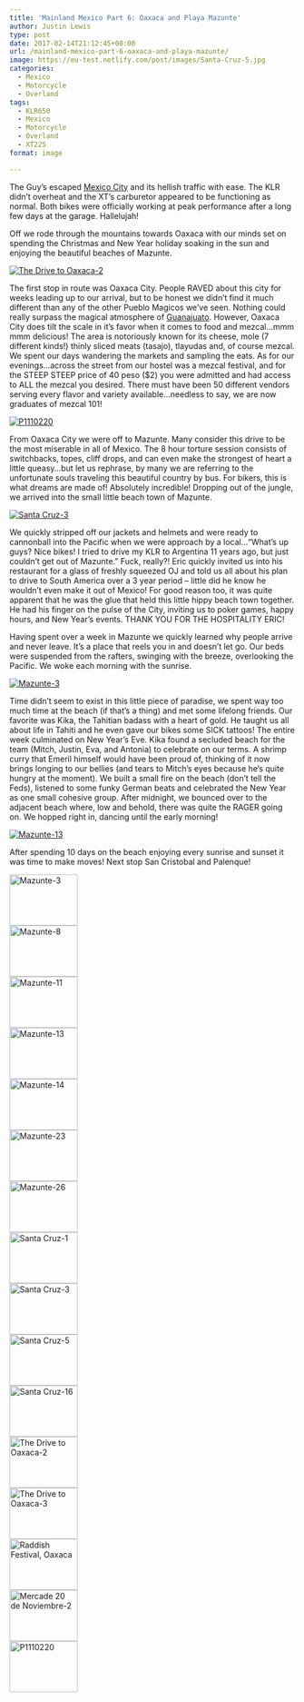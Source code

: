 ```yaml
---
title: 'Mainland Mexico Part 6: Oaxaca and Playa Mazunte'
author: Justin Lewis
type: post
date: 2017-02-14T21:12:45+00:00
url: /mainland-mexico-part-6-oaxaca-and-playa-mazunte/
image: https://eu-test.netlify.com/post/images/Santa-Cruz-5.jpg
categories:
  - Mexico
  - Motorcycle
  - Overland
tags:
  - KLR650
  - Mexico
  - Motorcycle
  - Overland
  - XT225
format: image

---
```

The Guy’s escaped [Mexico City][1] and its hellish traffic with ease. The KLR didn’t overheat and the XT’s carburetor appeared to be functioning as normal. Both bikes were officially working at peak performance after a long few days at the garage. Hallelujah!

Off we rode through the mountains towards Oaxaca with our minds set on spending the Christmas and New Year holiday soaking in the sun and enjoying the beautiful beaches of Mazunte.

<div class="ngg-gallery-singlepic-image " style="">
  <a href="http://www.elevationupgrade.com/wp-content/gallery/oaxaca/The-Drive-to-Oaxaca-2.jpg"
		     title=""
             data-src="http://www.elevationupgrade.com/wp-content/gallery/oaxaca/The-Drive-to-Oaxaca-2.jpg"
             data-thumbnail="http://www.elevationupgrade.com/wp-content/gallery/oaxaca/thumbs/thumbs_The-Drive-to-Oaxaca-2.jpg"
             data-image-id="577"
             data-title="The Drive to Oaxaca-2"
             data-description=""
             target='_self'
             class="ngg-fancybox" rel="1c4009a4c4a5ddea43b46e70314adc64"> <img class="ngg-singlepic"
             src="http://www.elevationupgrade.com/wp-content/gallery/oaxaca/dynamic/The-Drive-to-Oaxaca-2.jpg-nggid03577-ngg0dyn-0x0x100-00f0w010c010r110f110r010t010.jpg"
             alt="The Drive to Oaxaca-2"
             title="The Drive to Oaxaca-2"
 /> </a>
</div>

<!--more-->

The first stop in route was Oaxaca City. People RAVED about this city for weeks leading up to our arrival, but to be honest we didn’t find it much different than any of the other Pueblo Magicos we’ve seen. Nothing could really surpass the magical atmosphere of [Guanajuato][2]. However, Oaxaca City does tilt the scale in it’s favor when it comes to food and mezcal…mmm mmm delicious! The area is notoriously known for its cheese, mole (7 different kinds!) thinly sliced meats (tasajo), tlayudas and, of course mezcal. We spent our days wandering the markets and sampling the eats. As for our evenings…across the street from our hostel was a mezcal festival, and for the STEEP STEEP price of 40 peso ($2) you were admitted and had access to ALL the mezcal you desired. There must have been 50 different vendors serving every flavor and variety available…needless to say, we are now graduates of mezcal 101!

<div class="ngg-gallery-singlepic-image " style="">
  <a href="http://www.elevationupgrade.com/wp-content/gallery/oaxaca/P1110220.JPG"
		     title=""
             data-src="http://www.elevationupgrade.com/wp-content/gallery/oaxaca/P1110220.JPG"
             data-thumbnail="http://www.elevationupgrade.com/wp-content/gallery/oaxaca/thumbs/thumbs_P1110220.JPG"
             data-image-id="581"
             data-title="P1110220"
             data-description=""
             target='_self'
             class="ngg-fancybox" rel="aaaa7f353bb5971ce8307afcd2992e2d"> <img class="ngg-singlepic"
             src="http://www.elevationupgrade.com/wp-content/gallery/oaxaca/dynamic/P1110220.JPG-nggid03581-ngg0dyn-0x0x100-00f0w010c010r110f110r010t010.JPG"
             alt="P1110220"
             title="P1110220"
 /> </a>
</div>

From Oaxaca City we were off to Mazunte. Many consider this drive to be the most miserable in all of Mexico. The 8 hour torture session consists of switchbacks, topes, cliff drops, and can even make the strongest of heart a little queasy…but let us rephrase, by many we are referring to the unfortunate souls traveling this beautiful country by bus. For bikers, this is what dreams are made of! Absolutely incredible! Dropping out of the jungle, we arrived into the small little beach town of Mazunte.

<div class="ngg-gallery-singlepic-image " style="">
  <a href="http://www.elevationupgrade.com/wp-content/gallery/oaxaca/Santa-Cruz-3.jpg"
		     title=""
             data-src="http://www.elevationupgrade.com/wp-content/gallery/oaxaca/Santa-Cruz-3.jpg"
             data-thumbnail="http://www.elevationupgrade.com/wp-content/gallery/oaxaca/thumbs/thumbs_Santa-Cruz-3.jpg"
             data-image-id="574"
             data-title="Santa Cruz-3"
             data-description=""
             target='_self'
             class="ngg-fancybox" rel="7380ebbff9b1a0004e9b6c2a51cc819f"> <img class="ngg-singlepic"
             src="http://www.elevationupgrade.com/wp-content/gallery/oaxaca/dynamic/Santa-Cruz-3.jpg-nggid03574-ngg0dyn-0x0x100-00f0w010c010r110f110r010t010.jpg"
             alt="Santa Cruz-3"
             title="Santa Cruz-3"
 /> </a>
</div>

We quickly stripped off our jackets and helmets and were ready to cannonball into the Pacific when we were approach by a local…“What’s up guys? Nice bikes! I tried to drive my KLR to Argentina 11 years ago, but just couldn’t get out of Mazunte.” Fuck, really?! Eric quickly invited us into his restaurant for a glass of freshly squeezed OJ and told us all about his plan to drive to South America over a 3 year period – little did he know he wouldn’t even make it out of Mexico! For good reason too, it was quite apparent that he was the glue that held this little hippy beach town together. He had his finger on the pulse of the City, inviting us to poker games, happy hours, and New Year’s events. THANK YOU FOR THE HOSPITALITY ERIC!

Having spent over a week in Mazunte we quickly learned why people arrive and never leave. It’s a place that reels you in and doesn’t let go. Our beds were suspended from the rafters, swinging with the breeze, overlooking the Pacific. We woke each morning with the sunrise.

<div class="ngg-gallery-singlepic-image " style="">
  <a href="http://www.elevationupgrade.com/wp-content/gallery/oaxaca/Mazunte-3.jpg"
		     title=""
             data-src="http://www.elevationupgrade.com/wp-content/gallery/oaxaca/Mazunte-3.jpg"
             data-thumbnail="http://www.elevationupgrade.com/wp-content/gallery/oaxaca/thumbs/thumbs_Mazunte-3.jpg"
             data-image-id="566"
             data-title="Mazunte-3"
             data-description=""
             target='_self'
             class="ngg-fancybox" rel="9e3fb5c7a035bfff6b514a190a239909"> <img class="ngg-singlepic"
             src="http://www.elevationupgrade.com/wp-content/gallery/oaxaca/dynamic/Mazunte-3.jpg-nggid03566-ngg0dyn-0x0x100-00f0w010c010r110f110r010t010.jpg"
             alt="Mazunte-3"
             title="Mazunte-3"
 /> </a>
</div>

Time didn’t seem to exist in this little piece of paradise, we spent way too much time at the beach (if that’s a thing) and met some lifelong friends. Our favorite was Kika, the Tahitian badass with a heart of gold. He taught us all about life in Tahiti and he even gave our bikes some SICK tattoos! The entire week culminated on New Year’s Eve. Kika found a secluded beach for the team (Mitch, Justin, Eva, and Antonia) to celebrate on our terms. A shrimp curry that Emeril himself would have been proud of, thinking of it now brings longing to our bellies (and tears to Mitch’s eyes because he’s quite hungry at the moment). We built a small fire on the beach (don’t tell the Feds), listened to some funky German beats and celebrated the New Year as one small cohesive group. After midnight, we bounced over to the adjacent beach where, low and behold, there was quite the RAGER going on. We hopped right in, dancing until the early morning!

<div class="ngg-gallery-singlepic-image " style="">
  <a href="http://www.elevationupgrade.com/wp-content/gallery/oaxaca/Mazunte-13.jpg"
		     title=""
             data-src="http://www.elevationupgrade.com/wp-content/gallery/oaxaca/Mazunte-13.jpg"
             data-thumbnail="http://www.elevationupgrade.com/wp-content/gallery/oaxaca/thumbs/thumbs_Mazunte-13.jpg"
             data-image-id="569"
             data-title="Mazunte-13"
             data-description=""
             target='_self'
             class="ngg-fancybox" rel="75cd0572d2d1d2715fb8ae4b9fb322f9"> <img class="ngg-singlepic"
             src="http://www.elevationupgrade.com/wp-content/gallery/oaxaca/dynamic/Mazunte-13.jpg-nggid03569-ngg0dyn-0x0x100-00f0w010c010r110f110r010t010.jpg"
             alt="Mazunte-13"
             title="Mazunte-13"
 /> </a>
</div>

After spending 10 days on the beach enjoying every sunrise and sunset it was time to make moves! Next stop San Cristobal and Palenque!

<div
	class="ngg-galleryoverview ngg-ajax-pagination-none"
	id="ngg-gallery-1932-1">
  <!-- Thumbnails -->
  
  <div id="ngg-image-0" class="ngg-gallery-thumbnail-box" >
    <div class="ngg-gallery-thumbnail">
      <a href="http://www.elevationupgrade.com/wp-content/gallery/oaxaca/Mazunte-3.jpg"
               title=""
               data-src="http://www.elevationupgrade.com/wp-content/gallery/oaxaca/Mazunte-3.jpg"
               data-thumbnail="http://www.elevationupgrade.com/wp-content/gallery/oaxaca/thumbs/thumbs_Mazunte-3.jpg"
               data-image-id="566"
               data-title="Mazunte-3"
               data-description=""
               data-image-slug="mazunte-3"
               class="ngg-fancybox" rel="1932"> <img
                    title="Mazunte-3"
                    alt="Mazunte-3"
                    src="http://www.elevationupgrade.com/wp-content/gallery/oaxaca/thumbs/thumbs_Mazunte-3.jpg"
                    width="120"
                    height="90"
                    style="max-width:100%;"
 /> </a>
    </div>
  </div>
  
  <div id="ngg-image-1" class="ngg-gallery-thumbnail-box" >
    <div class="ngg-gallery-thumbnail">
      <a href="http://www.elevationupgrade.com/wp-content/gallery/oaxaca/Mazunte-8.jpg"
               title=""
               data-src="http://www.elevationupgrade.com/wp-content/gallery/oaxaca/Mazunte-8.jpg"
               data-thumbnail="http://www.elevationupgrade.com/wp-content/gallery/oaxaca/thumbs/thumbs_Mazunte-8.jpg"
               data-image-id="567"
               data-title="Mazunte-8"
               data-description=""
               data-image-slug="mazunte-8"
               class="ngg-fancybox" rel="1932"> <img
                    title="Mazunte-8"
                    alt="Mazunte-8"
                    src="http://www.elevationupgrade.com/wp-content/gallery/oaxaca/thumbs/thumbs_Mazunte-8.jpg"
                    width="120"
                    height="90"
                    style="max-width:100%;"
 /> </a>
    </div>
  </div>
  
  <div id="ngg-image-2" class="ngg-gallery-thumbnail-box" >
    <div class="ngg-gallery-thumbnail">
      <a href="http://www.elevationupgrade.com/wp-content/gallery/oaxaca/Mazunte-11.jpg"
               title=""
               data-src="http://www.elevationupgrade.com/wp-content/gallery/oaxaca/Mazunte-11.jpg"
               data-thumbnail="http://www.elevationupgrade.com/wp-content/gallery/oaxaca/thumbs/thumbs_Mazunte-11.jpg"
               data-image-id="568"
               data-title="Mazunte-11"
               data-description=""
               data-image-slug="mazunte-11"
               class="ngg-fancybox" rel="1932"> <img
                    title="Mazunte-11"
                    alt="Mazunte-11"
                    src="http://www.elevationupgrade.com/wp-content/gallery/oaxaca/thumbs/thumbs_Mazunte-11.jpg"
                    width="120"
                    height="90"
                    style="max-width:100%;"
 /> </a>
    </div>
  </div>
  
  <div id="ngg-image-3" class="ngg-gallery-thumbnail-box" >
    <div class="ngg-gallery-thumbnail">
      <a href="http://www.elevationupgrade.com/wp-content/gallery/oaxaca/Mazunte-13.jpg"
               title=""
               data-src="http://www.elevationupgrade.com/wp-content/gallery/oaxaca/Mazunte-13.jpg"
               data-thumbnail="http://www.elevationupgrade.com/wp-content/gallery/oaxaca/thumbs/thumbs_Mazunte-13.jpg"
               data-image-id="569"
               data-title="Mazunte-13"
               data-description=""
               data-image-slug="mazunte-13"
               class="ngg-fancybox" rel="1932"> <img
                    title="Mazunte-13"
                    alt="Mazunte-13"
                    src="http://www.elevationupgrade.com/wp-content/gallery/oaxaca/thumbs/thumbs_Mazunte-13.jpg"
                    width="120"
                    height="90"
                    style="max-width:100%;"
 /> </a>
    </div>
  </div>
  
  <div id="ngg-image-4" class="ngg-gallery-thumbnail-box" >
    <div class="ngg-gallery-thumbnail">
      <a href="http://www.elevationupgrade.com/wp-content/gallery/oaxaca/Mazunte-14.jpg"
               title=""
               data-src="http://www.elevationupgrade.com/wp-content/gallery/oaxaca/Mazunte-14.jpg"
               data-thumbnail="http://www.elevationupgrade.com/wp-content/gallery/oaxaca/thumbs/thumbs_Mazunte-14.jpg"
               data-image-id="570"
               data-title="Mazunte-14"
               data-description=""
               data-image-slug="mazunte-14"
               class="ngg-fancybox" rel="1932"> <img
                    title="Mazunte-14"
                    alt="Mazunte-14"
                    src="http://www.elevationupgrade.com/wp-content/gallery/oaxaca/thumbs/thumbs_Mazunte-14.jpg"
                    width="120"
                    height="90"
                    style="max-width:100%;"
 /> </a>
    </div>
  </div>
  
  <div id="ngg-image-5" class="ngg-gallery-thumbnail-box" >
    <div class="ngg-gallery-thumbnail">
      <a href="http://www.elevationupgrade.com/wp-content/gallery/oaxaca/Mazunte-23.jpg"
               title=""
               data-src="http://www.elevationupgrade.com/wp-content/gallery/oaxaca/Mazunte-23.jpg"
               data-thumbnail="http://www.elevationupgrade.com/wp-content/gallery/oaxaca/thumbs/thumbs_Mazunte-23.jpg"
               data-image-id="571"
               data-title="Mazunte-23"
               data-description=""
               data-image-slug="mazunte-23"
               class="ngg-fancybox" rel="1932"> <img
                    title="Mazunte-23"
                    alt="Mazunte-23"
                    src="http://www.elevationupgrade.com/wp-content/gallery/oaxaca/thumbs/thumbs_Mazunte-23.jpg"
                    width="120"
                    height="90"
                    style="max-width:100%;"
 /> </a>
    </div>
  </div>
  
  <div id="ngg-image-6" class="ngg-gallery-thumbnail-box" >
    <div class="ngg-gallery-thumbnail">
      <a href="http://www.elevationupgrade.com/wp-content/gallery/oaxaca/Mazunte-26.jpg"
               title=""
               data-src="http://www.elevationupgrade.com/wp-content/gallery/oaxaca/Mazunte-26.jpg"
               data-thumbnail="http://www.elevationupgrade.com/wp-content/gallery/oaxaca/thumbs/thumbs_Mazunte-26.jpg"
               data-image-id="572"
               data-title="Mazunte-26"
               data-description=""
               data-image-slug="mazunte-26"
               class="ngg-fancybox" rel="1932"> <img
                    title="Mazunte-26"
                    alt="Mazunte-26"
                    src="http://www.elevationupgrade.com/wp-content/gallery/oaxaca/thumbs/thumbs_Mazunte-26.jpg"
                    width="120"
                    height="90"
                    style="max-width:100%;"
 /> </a>
    </div>
  </div>
  
  <div id="ngg-image-7" class="ngg-gallery-thumbnail-box" >
    <div class="ngg-gallery-thumbnail">
      <a href="http://www.elevationupgrade.com/wp-content/gallery/oaxaca/Santa-Cruz-1.jpg"
               title=""
               data-src="http://www.elevationupgrade.com/wp-content/gallery/oaxaca/Santa-Cruz-1.jpg"
               data-thumbnail="http://www.elevationupgrade.com/wp-content/gallery/oaxaca/thumbs/thumbs_Santa-Cruz-1.jpg"
               data-image-id="573"
               data-title="Santa Cruz-1"
               data-description=""
               data-image-slug="santa-cruz-1"
               class="ngg-fancybox" rel="1932"> <img
                    title="Santa Cruz-1"
                    alt="Santa Cruz-1"
                    src="http://www.elevationupgrade.com/wp-content/gallery/oaxaca/thumbs/thumbs_Santa-Cruz-1.jpg"
                    width="120"
                    height="90"
                    style="max-width:100%;"
 /> </a>
    </div>
  </div>
  
  <div id="ngg-image-8" class="ngg-gallery-thumbnail-box" >
    <div class="ngg-gallery-thumbnail">
      <a href="http://www.elevationupgrade.com/wp-content/gallery/oaxaca/Santa-Cruz-3.jpg"
               title=""
               data-src="http://www.elevationupgrade.com/wp-content/gallery/oaxaca/Santa-Cruz-3.jpg"
               data-thumbnail="http://www.elevationupgrade.com/wp-content/gallery/oaxaca/thumbs/thumbs_Santa-Cruz-3.jpg"
               data-image-id="574"
               data-title="Santa Cruz-3"
               data-description=""
               data-image-slug="santa-cruz-3"
               class="ngg-fancybox" rel="1932"> <img
                    title="Santa Cruz-3"
                    alt="Santa Cruz-3"
                    src="http://www.elevationupgrade.com/wp-content/gallery/oaxaca/thumbs/thumbs_Santa-Cruz-3.jpg"
                    width="120"
                    height="90"
                    style="max-width:100%;"
 /> </a>
    </div>
  </div>
  
  <div id="ngg-image-9" class="ngg-gallery-thumbnail-box" >
    <div class="ngg-gallery-thumbnail">
      <a href="http://www.elevationupgrade.com/wp-content/gallery/oaxaca/Santa-Cruz-5.jpg"
               title=""
               data-src="http://www.elevationupgrade.com/wp-content/gallery/oaxaca/Santa-Cruz-5.jpg"
               data-thumbnail="http://www.elevationupgrade.com/wp-content/gallery/oaxaca/thumbs/thumbs_Santa-Cruz-5.jpg"
               data-image-id="575"
               data-title="Santa Cruz-5"
               data-description=""
               data-image-slug="santa-cruz-5"
               class="ngg-fancybox" rel="1932"> <img
                    title="Santa Cruz-5"
                    alt="Santa Cruz-5"
                    src="http://www.elevationupgrade.com/wp-content/gallery/oaxaca/thumbs/thumbs_Santa-Cruz-5.jpg"
                    width="120"
                    height="90"
                    style="max-width:100%;"
 /> </a>
    </div>
  </div>
  
  <div id="ngg-image-10" class="ngg-gallery-thumbnail-box" >
    <div class="ngg-gallery-thumbnail">
      <a href="http://www.elevationupgrade.com/wp-content/gallery/oaxaca/Santa-Cruz-16.jpg"
               title=""
               data-src="http://www.elevationupgrade.com/wp-content/gallery/oaxaca/Santa-Cruz-16.jpg"
               data-thumbnail="http://www.elevationupgrade.com/wp-content/gallery/oaxaca/thumbs/thumbs_Santa-Cruz-16.jpg"
               data-image-id="576"
               data-title="Santa Cruz-16"
               data-description=""
               data-image-slug="santa-cruz-16-1"
               class="ngg-fancybox" rel="1932"> <img
                    title="Santa Cruz-16"
                    alt="Santa Cruz-16"
                    src="http://www.elevationupgrade.com/wp-content/gallery/oaxaca/thumbs/thumbs_Santa-Cruz-16.jpg"
                    width="120"
                    height="90"
                    style="max-width:100%;"
 /> </a>
    </div>
  </div>
  
  <div id="ngg-image-11" class="ngg-gallery-thumbnail-box" >
    <div class="ngg-gallery-thumbnail">
      <a href="http://www.elevationupgrade.com/wp-content/gallery/oaxaca/The-Drive-to-Oaxaca-2.jpg"
               title=""
               data-src="http://www.elevationupgrade.com/wp-content/gallery/oaxaca/The-Drive-to-Oaxaca-2.jpg"
               data-thumbnail="http://www.elevationupgrade.com/wp-content/gallery/oaxaca/thumbs/thumbs_The-Drive-to-Oaxaca-2.jpg"
               data-image-id="577"
               data-title="The Drive to Oaxaca-2"
               data-description=""
               data-image-slug="the-drive-to-oaxaca-2-1"
               class="ngg-fancybox" rel="1932"> <img
                    title="The Drive to Oaxaca-2"
                    alt="The Drive to Oaxaca-2"
                    src="http://www.elevationupgrade.com/wp-content/gallery/oaxaca/thumbs/thumbs_The-Drive-to-Oaxaca-2.jpg"
                    width="120"
                    height="90"
                    style="max-width:100%;"
 /> </a>
    </div>
  </div>
  
  <div id="ngg-image-12" class="ngg-gallery-thumbnail-box" >
    <div class="ngg-gallery-thumbnail">
      <a href="http://www.elevationupgrade.com/wp-content/gallery/oaxaca/The-Drive-to-Oaxaca-3.jpg"
               title=""
               data-src="http://www.elevationupgrade.com/wp-content/gallery/oaxaca/The-Drive-to-Oaxaca-3.jpg"
               data-thumbnail="http://www.elevationupgrade.com/wp-content/gallery/oaxaca/thumbs/thumbs_The-Drive-to-Oaxaca-3.jpg"
               data-image-id="578"
               data-title="The Drive to Oaxaca-3"
               data-description=""
               data-image-slug="the-drive-to-oaxaca-3-1"
               class="ngg-fancybox" rel="1932"> <img
                    title="The Drive to Oaxaca-3"
                    alt="The Drive to Oaxaca-3"
                    src="http://www.elevationupgrade.com/wp-content/gallery/oaxaca/thumbs/thumbs_The-Drive-to-Oaxaca-3.jpg"
                    width="120"
                    height="90"
                    style="max-width:100%;"
 /> </a>
    </div>
  </div>
  
  <div id="ngg-image-13" class="ngg-gallery-thumbnail-box" >
    <div class="ngg-gallery-thumbnail">
      <a href="http://www.elevationupgrade.com/wp-content/gallery/oaxaca/Raddish-Festival-Oaxaca.jpg"
               title=""
               data-src="http://www.elevationupgrade.com/wp-content/gallery/oaxaca/Raddish-Festival-Oaxaca.jpg"
               data-thumbnail="http://www.elevationupgrade.com/wp-content/gallery/oaxaca/thumbs/thumbs_Raddish-Festival-Oaxaca.jpg"
               data-image-id="579"
               data-title="Raddish Festival, Oaxaca"
               data-description=""
               data-image-slug="raddish-festival-oaxaca-1"
               class="ngg-fancybox" rel="1932"> <img
                    title="Raddish Festival, Oaxaca"
                    alt="Raddish Festival, Oaxaca"
                    src="http://www.elevationupgrade.com/wp-content/gallery/oaxaca/thumbs/thumbs_Raddish-Festival-Oaxaca.jpg"
                    width="120"
                    height="90"
                    style="max-width:100%;"
 /> </a>
    </div>
  </div>
  
  <div id="ngg-image-14" class="ngg-gallery-thumbnail-box" >
    <div class="ngg-gallery-thumbnail">
      <a href="http://www.elevationupgrade.com/wp-content/gallery/oaxaca/Mercade-20-de-Noviembre-2.jpg"
               title=""
               data-src="http://www.elevationupgrade.com/wp-content/gallery/oaxaca/Mercade-20-de-Noviembre-2.jpg"
               data-thumbnail="http://www.elevationupgrade.com/wp-content/gallery/oaxaca/thumbs/thumbs_Mercade-20-de-Noviembre-2.jpg"
               data-image-id="580"
               data-title="Mercade 20 de Noviembre-2"
               data-description=""
               data-image-slug="mercade-20-de-noviembre-2-1"
               class="ngg-fancybox" rel="1932"> <img
                    title="Mercade 20 de Noviembre-2"
                    alt="Mercade 20 de Noviembre-2"
                    src="http://www.elevationupgrade.com/wp-content/gallery/oaxaca/thumbs/thumbs_Mercade-20-de-Noviembre-2.jpg"
                    width="120"
                    height="90"
                    style="max-width:100%;"
 /> </a>
    </div>
  </div>
  
  <div id="ngg-image-15" class="ngg-gallery-thumbnail-box" >
    <div class="ngg-gallery-thumbnail">
      <a href="http://www.elevationupgrade.com/wp-content/gallery/oaxaca/P1110220.JPG"
               title=""
               data-src="http://www.elevationupgrade.com/wp-content/gallery/oaxaca/P1110220.JPG"
               data-thumbnail="http://www.elevationupgrade.com/wp-content/gallery/oaxaca/thumbs/thumbs_P1110220.JPG"
               data-image-id="581"
               data-title="P1110220"
               data-description=""
               data-image-slug="p1110220"
               class="ngg-fancybox" rel="1932"> <img
                    title="P1110220"
                    alt="P1110220"
                    src="http://www.elevationupgrade.com/wp-content/gallery/oaxaca/thumbs/thumbs_P1110220.JPG"
                    width="120"
                    height="90"
                    style="max-width:100%;"
 /> </a>
    </div>
  </div>
  
  <!-- Pagination -->
  
  <div class='ngg-clear'>
  </div>
</div>

 [1]: http://www.elevationupgrade.com/mexico-city/
 [2]: http://www.elevationupgrade.com/guanajuato-san-miguel-de-allende/
